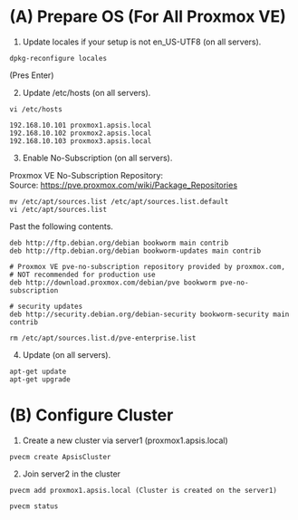 (A) Prepare OS (For All Proxmox VE)
=================================================
1. Update locales if your setup is not en_US-UTF8 (on all servers).
```
dpkg-reconfigure locales
```	
(Pres Enter)

2. Update /etc/hosts (on all servers). 
```
vi /etc/hosts
```
```
192.168.10.101 proxmox1.apsis.local
192.168.10.102 proxmox2.apsis.local
192.168.10.103 proxmox3.apsis.local
```


3. Enable No-Subscription (on all servers). 

Proxmox VE No-Subscription Repository:  
Source: https://pve.proxmox.com/wiki/Package_Repositories
```
mv /etc/apt/sources.list /etc/apt/sources.list.default
vi /etc/apt/sources.list
```
Past the following contents. 
```
deb http://ftp.debian.org/debian bookworm main contrib
deb http://ftp.debian.org/debian bookworm-updates main contrib

# Proxmox VE pve-no-subscription repository provided by proxmox.com,
# NOT recommended for production use
deb http://download.proxmox.com/debian/pve bookworm pve-no-subscription

# security updates
deb http://security.debian.org/debian-security bookworm-security main contrib
```
```
rm /etc/apt/sources.list.d/pve-enterprise.list
```

4. Update (on all servers).
```
apt-get update
apt-get upgrade
```

(B) Configure Cluster
=================================================
1. Create a new cluster via server1 (proxmox1.apsis.local)
```
pvecm create ApsisCluster
```
2. Join server2 in the cluster 
```
pvecm add proxmox1.apsis.local (Cluster is created on the server1)
```
```
pvecm status 
```

